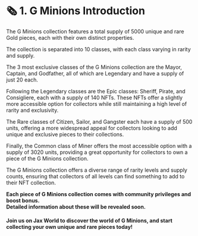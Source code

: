# 🗞 1. G Minions Introduction

The G Minions collection features a total supply of 5000 unique and rare Gold pieces, each with their own distinct properties.

The collection is separated into 10 classes, with each class varying in rarity and supply.&#x20;

The 3 most exclusive classes of the G Minions collection are the Mayor, Captain, and Godfather, all of which are Legendary and have a supply of just 20 each.

Following the Legendary classes are the Epic classes: Sheriff, Pirate, and Consigliere, each with a supply of 140 NFTs. These NFTs offer a slightly more accessible option for collectors while still maintaining a high level of rarity and exclusivity.

The Rare classes of Citizen, Sailor, and Gangster each have a supply of 500 units, offering a more widespread appeal for collectors looking to add unique and exclusive pieces to their collections.

Finally, the Common class of Miner offers the most accessible option with a supply of 3020 units, providing a great opportunity for collectors to own a piece of the G Minions collection.

The G Minions collection offers a diverse range of rarity levels and supply counts, ensuring that collectors of all levels can find something to add to their NFT collection.

**Each piece of G Minions collection comes with community privileges and boost bonus.** \
**Detailed information about these will be revealed soon.**

#### Join us on Jax World to discover the world of G Minions, and start collecting your own unique and rare pieces today!
